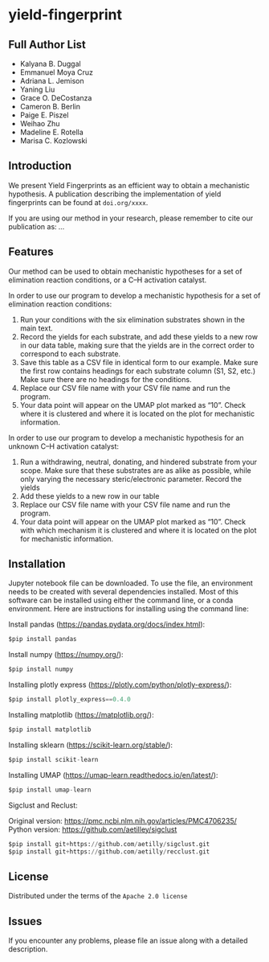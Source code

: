 # yield-fingerprint

Full Author List
----------------
* Kalyana B. Duggal
* Emmanuel Moya Cruz
* Adriana L. Jemison
* Yaning Liu
* Grace O. DeCostanza
* Cameron B. Berlin
* Paige E. Piszel
* Weihao Zhu
* Madeline E. Rotella
* Marisa C. Kozlowski

  
Introduction
------------
We present Yield Fingerprints as an efficient way to obtain a mechanistic hypothesis.
A publication describing the implementation of yield fingerprints can be found at `doi.org/xxxx`.

If you are using our method in your research, please remember to cite our publication as: *...*


Features
--------
Our method can be used to obtain mechanistic hypotheses for a set of elimination reaction conditions, or a C–H activation catalyst.

In order to use our program to develop a mechanistic hypothesis for a set of elimination reaction conditions:
1)	Run your conditions with the six elimination substrates shown in the main text.
2)	Record the yields for each substrate, and add these yields to a new row in our data table, making sure that the yields are in the correct order to correspond to each substrate.
3)	Save this table as a CSV file in identical form to our example. Make sure the first row contains headings for each substrate column (S1, S2, etc.)  Make sure there are no headings for the conditions.
4)	Replace our CSV file name with your CSV file name and run the program.
5)	Your data point will appear on the UMAP plot marked as “10”.  Check where it is clustered and where it is located on the plot for mechanistic information.

In order to use our program to develop a mechanistic hypothesis for an unknown C–H activation catalyst:
1)	Run a withdrawing, neutral, donating, and hindered substrate from your scope.  Make sure that these substrates are as alike as possible, while only varying the necessary steric/electronic parameter.  Record the yields
2)	Add these yields to a new row in our table
3)	Replace our CSV file name with your CSV file name and run the program.
4)	Your data point will appear on the UMAP plot marked as “10”.  Check with which mechanism it is clustered and where it is located on the plot for mechanistic information.



Installation
---------------------
Jupyter notebook file can be downloaded.  To use the file, an environment needs to be created with several dependencies installed.  Most of this software can be installed using either the command line, or a conda environment.  Here are instructions for installing using the command line:

Install pandas (https://pandas.pydata.org/docs/index.html):
```python
$pip install pandas
```

Install numpy (https://numpy.org/):
```python
$pip install numpy
```

Installing plotly express (https://plotly.com/python/plotly-express/):
```python
$pip install plotly_express==0.4.0
```

Installing matplotlib (https://matplotlib.org/):
```python
$pip install matplotlib
```

Installing sklearn (https://scikit-learn.org/stable/):
```python
$pip install scikit-learn
```

Installing UMAP (https://umap-learn.readthedocs.io/en/latest/):
```python
$pip install umap-learn
```

Sigclust and Reclust:

Original version: https://pmc.ncbi.nlm.nih.gov/articles/PMC4706235/
Python version: https://github.com/aetilley/sigclust 

```python
$pip install git+https://github.com/aetilly/sigclust.git
$pip install git+https://github.com/aetilly/recclust.git
```


License
-------

Distributed under the terms of the `Apache 2.0 license`


Issues
------

If you encounter any problems,
please file an issue along with a detailed description.
